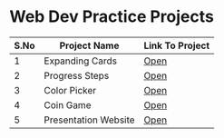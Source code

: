 # Web Dev Practice Projects

S.No | Project Name |  Link To Project
--- | --- | ---
1 | Expanding Cards | [Open](https://brave-einstein-edde9c.netlify.app)
2 | Progress Steps  | [Open](https://reverent-roentgen-8ec006.netlify.app/)
3 | Color Picker    | [Open](https://serene-yonath-c601ae.netlify.app)
4 | Coin Game       | [Open](https://festive-hugle-063ab0.netlify.app)
5 | Presentation Website | [Open](https://my-presentation1.netlify.app/)
